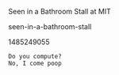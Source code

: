 Seen in a Bathroom Stall at MIT

seen-in-a-bathroom-stall

1485249055

```text
Do you compute?
No, I come poop
```
